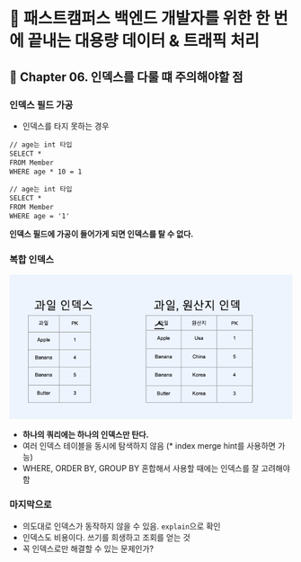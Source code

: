 # :book: 패스트캠퍼스 백엔드 개발자를 위한 한 번에 끝내는 대용량 데이터 & 트래픽 처리
## :pushpin: Chapter 06. 인덱스를 다룰 떄 주의해야할 점

### 인덱스 필드 가공
- 인덱스를 타지 못하는 경우
```
// age는 int 타입
SELECT *
FROM Member
WHERE age * 10 = 1
```

```
// age는 int 타입
SELECT *
FROM Member
WHERE age = '1'
```
**인덱스 필드에 가공이 들어가게 되면 인덱스를 탈 수 없다.**

### 복합 인덱스
![](./images/복합인덱스.png)
- **하나의 쿼리에는 하나의 인덱스만 탄다.**
- 여러 인덱스 테이블을 동시에 탐색하지 않음 (* index merge hint를 사용하면 가능)
- WHERE, ORDER BY, GROUP BY 혼합해서 사용할 때에는 인덱스를 잘 고려해야함

### 마지막으로
- 의도대로 인덱스가 동작하지 않을 수 있음. `explain`으로 확인
- 인덱스도 비용이다. 쓰기를 희생하고 조회를 얻는 것
- 꼭 인덱스로만 해결할 수 있는 문제인가?